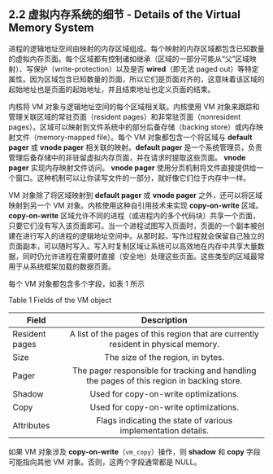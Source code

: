 ## 2.2 虚拟内存系统的细节 - Details of the Virtual Memory System
进程的逻辑地址空间由映射的内存区域组成。每个映射的内存区域都包含已知数量的虚拟内存页面。每个区域都有控制诸如继承（区域的一部分可能从“父”区域映射）、写保护（write-protection）以及是否 **wired**（即无法 paged out）等特定属性。因为区域包含已知数量的页面，所以它们是页面对齐的，这意味着该区域的起始地址也是页面的起始地址，并且结束地址也定义页面的结束。

内核将 VM 对象与逻辑地址空间的每个区域相关联。内核使用 VM 对象来跟踪和管理关联区域的常驻页面（resident pages）和非常驻页面（nonresident pages）。区域可以映射到文件系统中的部分后备存储（backing store）或内存映射文件（memory-mapped file）。每个 VM 对象都包含一个将区域与 **default pager** 或 **vnode pager** 相关联的映射。**default pager** 是一个系统管理员，负责管理后备存储中的非驻留虚拟内存页面，并在请求时提取这些页面。 **vnode pager** 实现内存映射文件访问。 **vnode pager** 使用分页机制将文件直接提供给一个窗口。这种机制可以让你读写文件的一部分，就好像它们位于内存中一样。

VM 对象除了将区域映射到 **default pager** 或 **vnode pager** 之外，还可以将区域映射到另一个 VM 对象。内核使用这种自引用技术来实现 **copy-on-write** 区域。 **copy-on-write** 区域允许不同的进程（或进程内的多个代码块）共享一个页面，只要它们没有写入该页面即可。当一个进程试图写入页面时，页面的一个副本被创建在进行写入的进程的逻辑地址空间中。从那时起，写作过程就会保留自己独立的页面副本，可以随时写入。写入时复制区域让系统可以高效地在内存中共享大量数据，同时仍允许进程在需要时直接（安全地）处理这些页面。这些类型的区域最常用于从系统框架加载的数据页面。

每个 VM 对象都包含多个字段，如表 1 所示

Table 1  Fields of the VM object

Field|Description  
-|:-:
Resident pages|A list of the pages of this region that are currently resident in physical memory.
Size|The size of the region, in bytes.
Pager|The pager responsible for tracking and handling the pages of this region in backing store.
Shadow|Used for copy-on-write optimizations.
Copy|Used for copy-on-write optimizations.
Attributes|Flags indicating the state of various implementation details.

如果 VM 对象涉及 **copy-on-write**（`vm_copy`）操作，则 **shadow** 和 **copy** 字段可能指向其他 VM 对象。否则，这两个字段通常都是 NULL。
